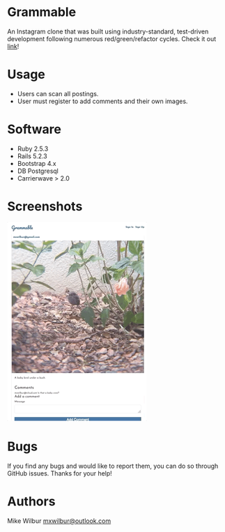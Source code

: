 # Grammable

An Instagram clone that was built using industry-standard, test-driven development following numerous red/green/refactor cycles.  Check it out [link](https://Grammable-mike-wilbur.herokuapp.com "here")!

# Usage
- Users can scan all postings.
- User must register to add comments and their own images.

# Software
- Ruby 2.5.3
- Rails 5.2.3
- Bootstrap 4.x
- DB Postgresql
- Carrierwave > 2.0 

# Screenshots
![](grammable1.gif)
# Bugs
If you find any bugs and would like to report them, you can do so through GitHub issues.  Thanks for your help!

# Authors
Mike Wilbur <mxwilbur@outlook.com>
